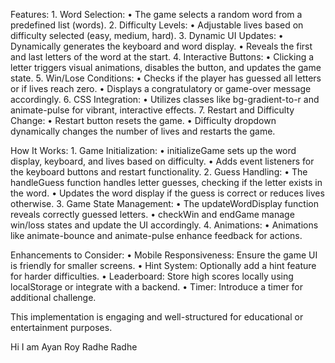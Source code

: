 Features:
	1.	Word Selection:
	•	The game selects a random word from a predefined list (words).
	2.	Difficulty Levels:
	•	Adjustable lives based on difficulty selected (easy, medium, hard).
	3.	Dynamic UI Updates:
	•	Dynamically generates the keyboard and word display.
	•	Reveals the first and last letters of the word at the start.
	4.	Interactive Buttons:
	•	Clicking a letter triggers visual animations, disables the button, and updates the game state.
	5.	Win/Lose Conditions:
	•	Checks if the player has guessed all letters or if lives reach zero.
	•	Displays a congratulatory or game-over message accordingly.
	6.	CSS Integration:
	•	Utilizes classes like bg-gradient-to-r and animate-pulse for vibrant, interactive effects.
	7.	Restart and Difficulty Change:
	•	Restart button resets the game.
	•	Difficulty dropdown dynamically changes the number of lives and restarts the game.

How It Works:
	1.	Game Initialization:
	•	initializeGame sets up the word display, keyboard, and lives based on difficulty.
	•	Adds event listeners for the keyboard buttons and restart functionality.
	2.	Guess Handling:
	•	The handleGuess function handles letter guesses, checking if the letter exists in the word.
	•	Updates the word display if the guess is correct or reduces lives otherwise.
	3.	Game State Management:
	•	The updateWordDisplay function reveals correctly guessed letters.
	•	checkWin and endGame manage win/loss states and update the UI accordingly.
	4.	Animations:
	•	Animations like animate-bounce and animate-pulse enhance feedback for actions.

Enhancements to Consider:
	•	Mobile Responsiveness: Ensure the game UI is friendly for smaller screens.
	•	Hint System: Optionally add a hint feature for harder difficulties.
	•	Leaderboard: Store high scores locally using localStorage or integrate with a backend.
	•	Timer: Introduce a timer for additional challenge.

This implementation is engaging and well-structured for educational or entertainment purposes.


Hi I am Ayan Roy
Radhe  Radhe 